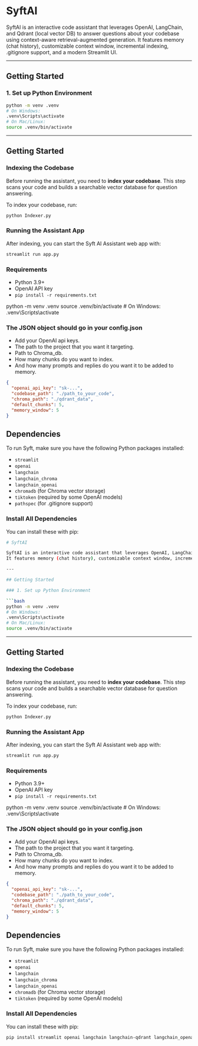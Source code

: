 # SyftAI

SyftAI is an interactive code assistant that leverages OpenAI, LangChain, and Qdrant (local vector DB) to answer questions about your codebase using context-aware retrieval-augmented generation.
It features memory (chat history), customizable context window, incremental indexing, .gitignore support, and a modern Streamlit UI.

---

## Getting Started

### 1. Set up Python Environment

```bash
python -m venv .venv
# On Windows:
.venv\Scripts\activate
# On Mac/Linux:
source .venv/bin/activate
````
---

## Getting Started
### Indexing the Codebase

Before running the assistant, you need to **index your codebase**. This step scans your code and builds a searchable vector database for question answering.

To index your codebase, run:

```bash
python Indexer.py
```

### Running the Assistant App

After indexing, you can start the Syft AI Assistant web app with:

```bash
streamlit run app.py
```

### **Requirements**
- Python 3.9+
- OpenAI API key
- `pip install -r requirements.txt`

python -m venv .venv
source .venv/bin/activate         # On Windows: .venv\Scripts\activate

### The JSON object should go in your config.json
- Add your OpenAI api keys.
- The path to the project that you want it targeting.
- Path to Chroma_db.
- How many chunks do you want to index.
- And how many prompts and replies do you want it to be added to memory.

```json
{
  "openai_api_key": "sk-...",
  "codebase_path": "./path_to_your_code",
  "chroma_path": "./qdrant_data",
  "default_chunks": 5,
  "memory_window": 5
}
```

## Dependencies

To run Syft, make sure you have the following Python packages installed:

- `streamlit`
- `openai`
- `langchain`
- `langchain_chroma`
- `langchain_openai`
- `chromadb` (for Chroma vector storage)
- `tiktoken` (required by some OpenAI models)
- `pathspec` (for .gitignore support)

### Install All Dependencies

You can install these with pip:

```bash
# SyftAI

SyftAI is an interactive code assistant that leverages OpenAI, LangChain, and Qdrant (local vector DB) to answer questions about your codebase using context-aware retrieval-augmented generation.  
It features memory (chat history), customizable context window, incremental indexing, and a modern Streamlit UI.

---

## Getting Started

### 1. Set up Python Environment

```bash
python -m venv .venv
# On Windows:
.venv\Scripts\activate
# On Mac/Linux:
source .venv/bin/activate
````
---

## Getting Started
### Indexing the Codebase

Before running the assistant, you need to **index your codebase**. This step scans your code and builds a searchable vector database for question answering.

To index your codebase, run:

```bash
python Indexer.py
```

### Running the Assistant App

After indexing, you can start the Syft AI Assistant web app with:

```bash
streamlit run app.py
```

### **Requirements**
- Python 3.9+
- OpenAI API key
- `pip install -r requirements.txt`

python -m venv .venv
source .venv/bin/activate         # On Windows: .venv\Scripts\activate

### The JSON object should go in your config.json
- Add your OpenAI api keys.
- The path to the project that you want it targeting.
- Path to Chroma_db.
- How many chunks do you want to index.
- And how many prompts and replies do you want it to be added to memory.

```json
{
  "openai_api_key": "sk-...",
  "codebase_path": "./path_to_your_code",
  "chroma_path": "./qdrant_data",
  "default_chunks": 5,
  "memory_window": 5
}
```

## Dependencies

To run Syft, make sure you have the following Python packages installed:

- `streamlit`
- `openai`
- `langchain`
- `langchain_chroma`
- `langchain_openai`
- `chromadb` (for Chroma vector storage)
- `tiktoken` (required by some OpenAI models)

### Install All Dependencies

You can install these with pip:

```bash
pip install streamlit openai langchain langchain-qdrant langchain_openai qdrant-client tiktoken pathspec
```

```
